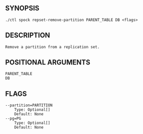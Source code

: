 ## SYNOPSIS
    ./ctl spock repset-remove-partition PARENT_TABLE DB <flags>
 
## DESCRIPTION
    Remove a partition from a replication set.
 
## POSITIONAL ARGUMENTS
    PARENT_TABLE
    DB
 
## FLAGS
    --partition=PARTITION
        Type: Optional[]
        Default: None
    --pg=PG
        Type: Optional[]
        Default: None
